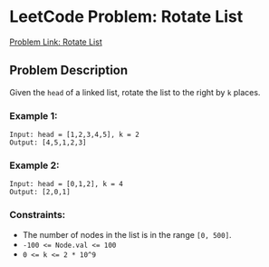 # LeetCode Problem: Rotate List

[Problem Link: Rotate List](https://leetcode.com/problems/rotate-list/description/)

## Problem Description

Given the `head` of a linked list, rotate the list to the right by `k` places.

### Example 1:
```
Input: head = [1,2,3,4,5], k = 2 
Output: [4,5,1,2,3]
```

### Example 2:
```
Input: head = [0,1,2], k = 4 
Output: [2,0,1]
```
### Constraints:

- The number of nodes in the list is in the range `[0, 500]`.
- `-100 <= Node.val <= 100`
- `0 <= k <= 2 * 10^9`


